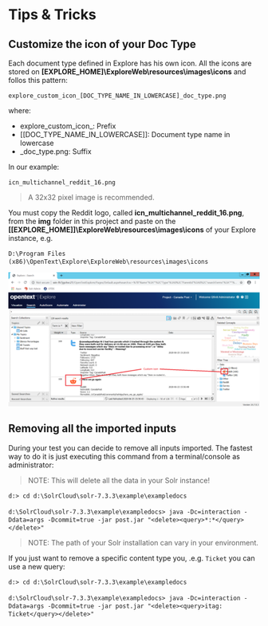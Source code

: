# Tips & Tricks


## Customize the icon of your Doc Type

Each document type defined in Explore has his own icon. All the icons are stored on **[EXPLORE_HOME]\ExploreWeb\resources\images\icons** and follos this pattern:

```
explore_custom_icon_[DOC_TYPE_NAME_IN_LOWERCASE]_doc_type.png
```

where:

 * explore_custom_icon_: Prefix
 * [[DOC_TYPE_NAME_IN_LOWERCASE]]: Document type name in lowercase
 * _doc_type.png: Suffix
 
In our example:

```
icn_multichannel_reddit_16.png
```

> A 32x32 pixel image is recommended. 

You must copy the Reddit logo, called **icn_multichannel_reddit_16.png**, from the **img** folder in this project and paste on the **[[EXPLORE_HOME]]\ExploreWeb\resources\images\icons** of your Explore instance, e.g.

```
D:\Program Files (x86)\OpenText\Explore\ExploreWeb\resources\images\icons
```

![Custom icon for Reddit document type](../img/explore_custom_icon_reddit_doc_type.png "Custom icon for Reddit document type")


## Removing all the imported  inputs

During your test you can decide to remove all inputs imported. The fastest way to do it is just executing this command from a terminal/console as administrator:

> NOTE: This will delete all the data in your Solr instance!

```
d:> cd d:\SolrCloud\solr-7.3.3\example\exampledocs

d:\SolrCloud\solr-7.3.3\example\exampledocs> java -Dc=interaction -Ddata=args -Dcommit=true -jar post.jar "<delete><query>*:*</query></delete>"
```

> NOTE: The path of your Solr installation can vary in your environment.

If you just want to remove a specific content type you, .e.g. `Ticket` you can use a new query:

```
d:> cd d:\SolrCloud\solr-7.3.3\example\exampledocs

d:\SolrCloud\solr-7.3.3\example\exampledocs> java -Dc=interaction -Ddata=args -Dcommit=true -jar post.jar "<delete><query>itag: Ticket</query></delete>"
```

